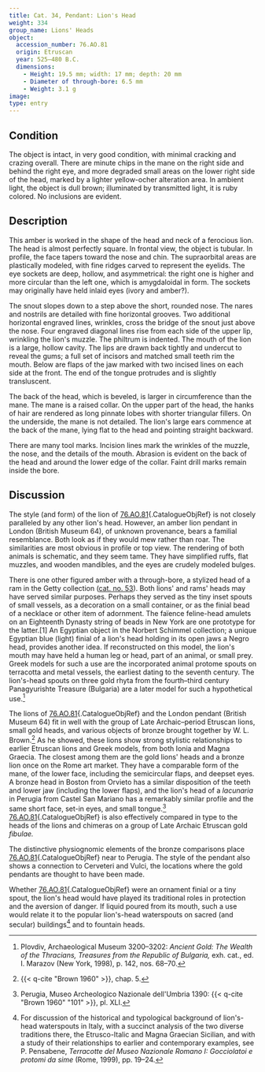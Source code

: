 ```yaml
---
title: Cat. 34, Pendant: Lion's Head
weight: 334
group_name: Lions' Heads
object:
  accession_number: 76.AO.81
  origin: Etruscan
  year: 525–480 B.C.
  dimensions:
    - Height: 19.5 mm; width: 17 mm; depth: 20 mm
    - Diameter of through-bore: 6.5 mm
    - Weight: 3.1 g
image:
type: entry
---
```


## Condition

The object is intact, in very good condition, with minimal cracking and crazing overall. There are minute chips in the mane on the right side and behind the right eye, and more degraded small areas on the lower right side of the head, marked by a lighter yellow-ocher alteration area. In ambient light, the object is dull brown; illuminated by transmitted light, it is ruby colored. No inclusions are evident.

## Description

This amber is worked in the shape of the head and neck of a ferocious lion. The head is almost perfectly square. In frontal view, the object is tubular. In profile, the face tapers toward the nose and chin. The supraorbital areas are plastically modeled, with fine ridges carved to represent the eyelids. The eye sockets are deep, hollow, and asymmetrical: the right one is higher and more circular than the left one, which is amygdaloidal in form. The sockets may originally have held inlaid eyes (ivory and amber?).

The snout slopes down to a step above the short, rounded nose. The nares and nostrils are detailed with fine horizontal grooves. Two additional horizontal engraved lines, wrinkles, cross the bridge of the snout just above the nose. Four engraved diagonal lines rise from each side of the upper lip, wrinkling the lion's muzzle. The philtrum is indented. The mouth of the lion is a large, hollow cavity. The lips are drawn back tightly and undercut to reveal the gums; a full set of incisors and matched small teeth rim the mouth. Below are flaps of the jaw marked with two incised lines on each side at the front. The end of the tongue protrudes and is slightly transluscent.

The back of the head, which is beveled, is larger in circumference than the mane. The mane is a raised collar. On the upper part of the head, the hanks of hair are rendered as long pinnate lobes with shorter triangular fillers. On the underside, the mane is not detailed. The lion's large ears commence at the back of the mane, lying flat to the head and pointing straight backward.

There are many tool marks. Incision lines mark the wrinkles of the muzzle, the nose, and the details of the mouth. Abrasion is evident on the back of the head and around the lower edge of the collar. Faint drill marks remain inside the bore.

## Discussion

The style (and form) of the lion of [76.AO.81](#cat-76.AO.81){.CatalogueObjRef} is not closely paralleled by any other lion's head. However, an amber lion pendant in London (British Museum 64), of unknown provenance, bears a familial resemblance. Both look as if they would mew rather than roar. The similarities are most obvious in profile or top view. The rendering of both animals is schematic, and they seem tame. They have simplified ruffs, flat muzzles, and wooden mandibles, and the eyes are crudely modeled bulges.

There is one other figured amber with a through-bore, a stylized head of a ram in the Getty collection ([cat. no. 53](#53.md)). Both lions' and rams' heads may have served similar purposes. Perhaps they served as the tiny inset spouts of small vessels, as a decoration on a small container, or as the finial bead of a necklace or other item of adornment. The faïence feline-head amulets on an Eighteenth Dynasty string of beads in New York are one prototype for the latter.[1] An Egyptian object in the Norbert Schimmel collection; a unique Egyptian blue (light) finial of a lion's head holding in its open jaws a Negro head, provides another idea. If reconstructed on this model, the lion's mouth may have held a human leg or head, part of an animal, or small prey. Greek models for such a use are the incorporated animal protome spouts on terracotta and metal vessels, the earliest dating to the seventh century. The lion's-head spouts on three gold rhyta from the fourth–third century Panagyurishte Treasure (Bulgaria) are a later model for such a hypothetical use.[^2]

The lions of [76.AO.81](#cat-76.AO.81){.CatalogueObjRef} and the London pendant (British Museum 64) fit in well with the group of Late Archaic–period Etruscan lions, small gold heads, and various objects of bronze brought together by W. L. Brown.[^3] As he showed, these lions show strong stylistic relationships to earlier Etruscan lions and Greek models, from both Ionia and Magna Graecia. The closest among them are the gold lions' heads and a bronze lion once on the Rome art market. They have a comparable form of the mane, of the lower face, including the semicircular flaps, and deepset eyes. A bronze head in Boston from Orvieto has a similar disposition of the teeth and lower jaw (including the lower flaps), and the lion's head of a *lacunaria* in Perugia from Castel San Mariano has a remarkably similar profile and the same short face, set-in eyes, and small tongue.[^4] [76.AO.81](#cat-76.AO.81){.CatalogueObjRef} is also effectively compared in type to the heads of the lions and chimeras on a group of Late Archaic Etruscan gold *fibulae.*

The distinctive physiognomic elements of the bronze comparisons place [76.AO.81](#cat-76.AO.81){.CatalogueObjRef} near to Perugia. The style of the pendant also shows a connection to Cerveteri and Vulci, the locations where the gold pendants are thought to have been made.

Whether [76.AO.81](#cat-76.AO.81){.CatalogueObjRef} were an ornament finial or a tiny spout, the lion's head would have played its traditional roles in protection and the aversion of danger. If liquid poured from its mouth, such a use would relate it to the popular lion's-head waterspouts on sacred (and secular) buildings[^5] and to fountain heads.


[^1]: New York, Metropolitan Museum of Art, 1926 26.7.1364. These are pictured in {{< q-cite "*Hapshepsut* 2005" "203" >}}, no. 122.

[^2]: Plovdiv, Archaeological Museum 3200–3202: *Ancient Gold: The Wealth of the Thracians, Treasures from the Republic of Bulgaria,* exh. cat., ed. I. Marazov (New York, 1998), p. 142, nos. 68–70.

[^3]: {{< q-cite "Brown 1960" >}}, chap. 5.

[^4]: Perugia, Museo Archeologico Nazionale dell'Umbria 1390: {{< q-cite "Brown 1960" "101" >}}, pl. XLI.

[^5]: For discussion of the historical and typological background of lion's-head waterspouts in Italy, with a succinct analysis of the two diverse traditions there, the Etrusco-Italic and Magna Graecian Sicilian, and with a study of their relationships to earlier and contemporary examples, see P. Pensabene, *Terracotte del Museo Nazionale Romano I: Gocciolatoi e protomi da sime* (Rome, 1999), pp. 19–24.
